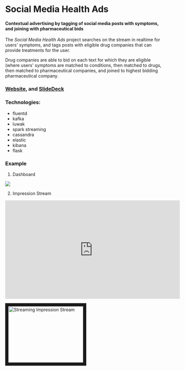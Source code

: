 
# Social Media Health Ads


#### Contextual advertising by tagging of social media posts with symptoms, and joining with pharmaceutical bids

The _Social Media Health Ads_ project searches on the stream in realtime for users' symptoms, and tags posts with eligible drug companies that can provide treatments for the user.  

Drug companies are able to bid on each text for which they are eligible (where users' symptoms are matched to conditions, then matched to drugs, then matched to pharmaceutical companies, and joined to highest bidding pharmaceutical company.

### [Website](http://healthads.instapage.com/), and [SlideDeck](http://52.33.160.140:8000/static/SocialMedia.Health.Ads.pdf)


### Technologies:
- fluentd
- kafka
- luwak
- spark streaming
- cassandra
- elastic
- kibana
- flask

### Example

1. Dashboard
<img src='http://gdurl.com/CW4d' />

2. Impression Stream
<iframe width="560" height="315" src="https://www.youtube.com/embed/-1pBhdcxGMA" frameborder="0" allowfullscreen></iframe>

<a href="http://www.youtube.com/watch?feature=player_embedded&v=-1pBhdcxGMA
" target="_blank"><img src="http://img.youtube.com/vi/-1pBhdcxGMA/0.jpg" 
alt="Streaming Impression Stream" width="240" height="180" border="10" /></a>
